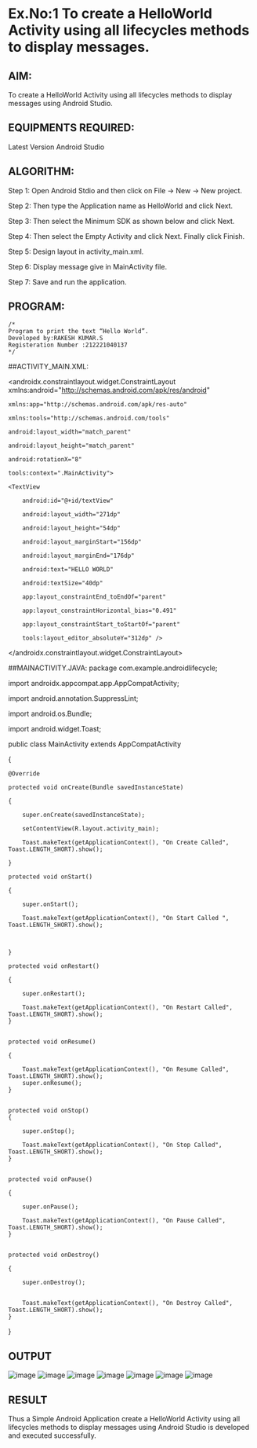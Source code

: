 # Ex.No:1 To create a HelloWorld Activity using all lifecycles methods to display messages.


## AIM:

To create a HelloWorld Activity using all lifecycles methods to display messages using Android Studio.

## EQUIPMENTS REQUIRED:

Latest Version Android Studio

## ALGORITHM:

Step 1: Open Android Stdio and then click on File -> New -> New project.

Step 2: Then type the Application name as HelloWorld and click Next. 

Step 3: Then select the Minimum SDK as shown below and click Next.

Step 4: Then select the Empty Activity and click Next. Finally click Finish.

Step 5: Design layout in activity_main.xml.

Step 6: Display message give in MainActivity file.

Step 7: Save and run the application.

## PROGRAM:
```
/*
Program to print the text “Hello World”.
Developed by:RAKESH KUMAR.S
Registeration Number :212221040137
*/
```
##ACTIVITY_MAIN.XML:



<?xml version="1.0" encoding="utf-8"?>
<androidx.constraintlayout.widget.ConstraintLayout xmlns:android="http://schemas.android.com/apk/res/android"
    
    xmlns:app="http://schemas.android.com/apk/res-auto"
    
    xmlns:tools="http://schemas.android.com/tools"
    
    android:layout_width="match_parent"
    
    android:layout_height="match_parent"
    
    android:rotationX="8"
    
    tools:context=".MainActivity">

    <TextView
    
        android:id="@+id/textView"
        
        android:layout_width="271dp"
        
        android:layout_height="54dp"
        
        android:layout_marginStart="156dp"
        
        android:layout_marginEnd="176dp"
        
        android:text="HELLO WORLD"
        
        android:textSize="40dp"
        
        app:layout_constraintEnd_toEndOf="parent"
        
        app:layout_constraintHorizontal_bias="0.491"
        
        app:layout_constraintStart_toStartOf="parent"
        
        tools:layout_editor_absoluteY="312dp" />


</androidx.constraintlayout.widget.ConstraintLayout>

##MAINACTIVITY.JAVA:
package com.example.androidlifecycle;

import androidx.appcompat.app.AppCompatActivity;

import android.annotation.SuppressLint;

import android.os.Bundle;

import android.widget.Toast;

public class MainActivity extends AppCompatActivity

{

    @Override
    
    protected void onCreate(Bundle savedInstanceState)
    
    {
    
        super.onCreate(savedInstanceState);
        
        setContentView(R.layout.activity_main);
        
        Toast.makeText(getApplicationContext(), "On Create Called", Toast.LENGTH_SHORT).show();
    
    }
    
    protected void onStart()
    
    {
    
        super.onStart();
        
        Toast.makeText(getApplicationContext(), "On Start Called ", Toast.LENGTH_SHORT).show();



    }
    
    protected void onRestart()
    
    {
    
        super.onRestart();
        
        Toast.makeText(getApplicationContext(), "On Restart Called", Toast.LENGTH_SHORT).show();
    }
    
    
    protected void onResume()
    
    {
    
        Toast.makeText(getApplicationContext(), "On Resume Called", Toast.LENGTH_SHORT).show();
        super.onResume();
    }
    
    
    protected void onStop()
    {
    
        super.onStop();
        
        Toast.makeText(getApplicationContext(), "On Stop Called", Toast.LENGTH_SHORT).show();
    }
    
    
    protected void onPause()
    
    {
    
        super.onPause();
        
        Toast.makeText(getApplicationContext(), "On Pause Called", Toast.LENGTH_SHORT).show();
    }
    
    
    protected void onDestroy()
    
    {
    
        super.onDestroy();
        
        
        Toast.makeText(getApplicationContext(), "On Destroy Called", Toast.LENGTH_SHORT).show();
    }
    
}

## OUTPUT

![image](https://github.com/Rakesh2k23/Mobile-Application-Development/assets/141472158/63d54a30-7d01-4ce1-af52-ca11f9b8bf6e)
![image](https://github.com/Rakesh2k23/Mobile-Application-Development/assets/141472158/1b2521aa-8f37-44e5-92ed-72a1026101a5)
![image](https://github.com/Rakesh2k23/Mobile-Application-Development/assets/141472158/1eddeaa7-9b3f-491b-bf10-f2a7aa87d578)
![image](https://github.com/Rakesh2k23/Mobile-Application-Development/assets/141472158/d626b85d-0d4f-4a06-ac09-90d52443cae0)
![image](https://github.com/Rakesh2k23/Mobile-Application-Development/assets/141472158/dff626a1-b71b-4ce9-a3fc-e15998a8aad7)
![image](https://github.com/Rakesh2k23/Mobile-Application-Development/assets/141472158/90adb70b-0b25-47c5-96d7-3b13d123c1ac)
![image](https://github.com/Rakesh2k23/Mobile-Application-Development/assets/141472158/ae2a53c5-5e66-45ce-91c9-80599f0e115c)



## RESULT
Thus a Simple Android Application create a HelloWorld Activity using all lifecycles methods to display messages using Android Studio is developed and executed successfully.
